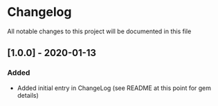 # Changelog
All notable changes to this project will be documented in this file
## [1.0.0] - 2020-01-13
### Added
- Added initial entry in ChangeLog (see README at this point for gem details)
